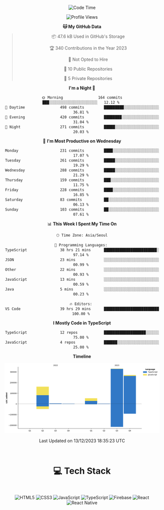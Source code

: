 <div align="center">

  <!--START_SECTION:waka-->
![Code Time](http://img.shields.io/badge/Code%20Time-262%20hrs%206%20mins-blue)

![Profile Views](http://img.shields.io/badge/Profile%20Views-0-blue)

**🐱 My GitHub Data** 

> 📦 47.6 kB Used in GitHub's Storage 
 > 
> 🏆 340 Contributions in the Year 2023
 > 
> 🚫 Not Opted to Hire
 > 
> 📜 10 Public Repositories 
 > 
> 🔑 5 Private Repositories 
 > 
**I'm a Night 🦉** 

```text
🌞 Morning                164 commits         ███░░░░░░░░░░░░░░░░░░░░░░   12.12 % 
🌆 Daytime                498 commits         █████████░░░░░░░░░░░░░░░░   36.81 % 
🌃 Evening                420 commits         ████████░░░░░░░░░░░░░░░░░   31.04 % 
🌙 Night                  271 commits         █████░░░░░░░░░░░░░░░░░░░░   20.03 % 
```
📅 **I'm Most Productive on Wednesday** 

```text
Monday                   231 commits         ████░░░░░░░░░░░░░░░░░░░░░   17.07 % 
Tuesday                  261 commits         █████░░░░░░░░░░░░░░░░░░░░   19.29 % 
Wednesday                288 commits         █████░░░░░░░░░░░░░░░░░░░░   21.29 % 
Thursday                 159 commits         ███░░░░░░░░░░░░░░░░░░░░░░   11.75 % 
Friday                   228 commits         ████░░░░░░░░░░░░░░░░░░░░░   16.85 % 
Saturday                 83 commits          ██░░░░░░░░░░░░░░░░░░░░░░░   06.13 % 
Sunday                   103 commits         ██░░░░░░░░░░░░░░░░░░░░░░░   07.61 % 
```


📊 **This Week I Spent My Time On** 

```text
🕑︎ Time Zone: Asia/Seoul

💬 Programming Languages: 
TypeScript               38 hrs 21 mins      ████████████████████████░   97.14 % 
JSON                     23 mins             ░░░░░░░░░░░░░░░░░░░░░░░░░   00.99 % 
Other                    22 mins             ░░░░░░░░░░░░░░░░░░░░░░░░░   00.93 % 
JavaScript               13 mins             ░░░░░░░░░░░░░░░░░░░░░░░░░   00.59 % 
Java                     5 mins              ░░░░░░░░░░░░░░░░░░░░░░░░░   00.23 % 

🔥 Editors: 
VS Code                  39 hrs 29 mins      █████████████████████████   100.00 % 
```

**I Mostly Code in TypeScript** 

```text
TypeScript               12 repos            ███████████████████░░░░░░   75.00 % 
JavaScript               4 repos             ██████░░░░░░░░░░░░░░░░░░░   25.00 % 
```



**Timeline**

![Lines of Code chart](https://raw.githubusercontent.com/SONGDAM/SONGDAM/master/assets/bar_graph.png)


 Last Updated on 13/12/2023 18:35:23 UTC
<!--END_SECTION:waka-->

  
 <br>
  
# 💻 Tech Stack
  
</div>

</br>

<div align="center">

   ![HTML5](https://img.shields.io/badge/html5-%23E34F26.svg?style=for-the-badge&logo=html5&logoColor=white) ![CSS3](https://img.shields.io/badge/css3-%231572B6.svg?style=for-the-badge&logo=css3&logoColor=white) ![JavaScript](https://img.shields.io/badge/javascript-%23323330.svg?style=for-the-badge&logo=javascript&logoColor=%23F7DF1E) 
 ![TypeScript](https://img.shields.io/badge/typescript-%23007ACC.svg?style=for-the-badge&logo=typescript&logoColor=white)
  ![Firebase](https://img.shields.io/badge/firebase-%23039BE5.svg?style=for-the-badge&logo=firebase) 
 ![React](https://img.shields.io/badge/react-%2320232a.svg?style=for-the-badge&logo=react&logoColor=%2361DAFB) ![React Native](https://img.shields.io/badge/react_native-%2320232a.svg?style=for-the-badge&logo=react&logoColor=%2361DAFB) 

 
</div>
